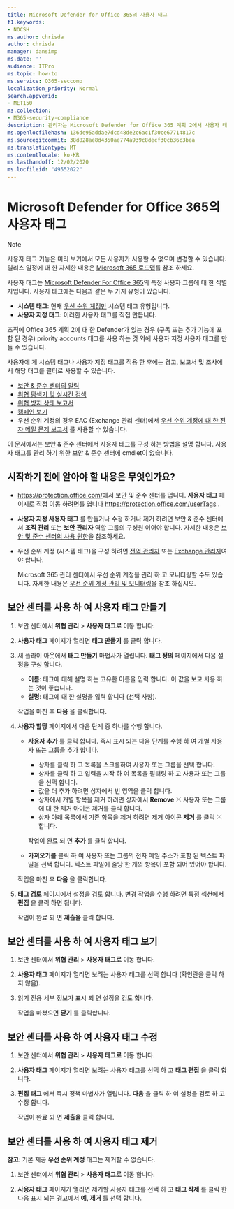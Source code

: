 ```yaml
---
title: Microsoft Defender for Office 365의 사용자 태그
f1.keywords:
- NOCSH
ms.author: chrisda
author: chrisda
manager: dansimp
ms.date: ''
audience: ITPro
ms.topic: how-to
ms.service: O365-seccomp
localization_priority: Normal
search.appverid:
- MET150
ms.collection:
- M365-security-compliance
description: 관리자는 Microsoft Defender for Office 365 계획 2에서 사용자 태그를 사용 하 여 특정 사용자 그룹을 식별 하는 방법을 확인할 수 있습니다. 태그 필터링은 태그가 지정 된 사용자를 빠르게 식별 하기 위해 Microsoft Defender for Office 365의 경고, 보고서 및 조사를 통해 제공 됩니다.
ms.openlocfilehash: 136de95addae7dcd48de2c6ac1f30ce67714817c
ms.sourcegitcommit: 38d828ae8d4350ae774a939c8decf30cb36c3bea
ms.translationtype: MT
ms.contentlocale: ko-KR
ms.lasthandoff: 12/02/2020
ms.locfileid: "49552022"
---
```

# <a name="user-tags-in-microsoft-defender-for-office-365"></a>Microsoft Defender for Office 365의 사용자 태그

> [!NOTE]
> 사용자 태그 기능은 미리 보기에서 모든 사용자가 사용할 수 없으며 변경할 수 있습니다. 릴리스 일정에 대 한 자세한 내용은 [Microsoft 365 로드맵](https://www.microsoft.com/microsoft-365/roadmap)를 참조 하세요.

사용자 태그는 [Microsoft Defender For Office 365](office-365-atp.md)의 특정 사용자 그룹에 대 한 식별자입니다. 사용자 태그에는 다음과 같은 두 가지 유형이 있습니다.

- **시스템 태그**: 현재 [우선 순위 계정만](https://docs.microsoft.com/microsoft-365/admin/setup/priority-accounts) 시스템 태그 유형입니다.
- **사용자 지정 태그**: 이러한 사용자 태그를 직접 만듭니다.

조직에 Office 365 계획 2에 대 한 Defender가 있는 경우 (구독 또는 추가 기능에 포함 된 경우) priority accounts 태그를 사용 하는 것 외에 사용자 지정 사용자 태그를 만들 수 있습니다.

사용자에 게 시스템 태그나 사용자 지정 태그를 적용 한 후에는 경고, 보고서 및 조사에서 해당 태그를 필터로 사용할 수 있습니다.

- [보안 & 준수 센터의 알림](alerts.md)
- [위협 탐색기 및 실시간 검색](threat-explorer.md)
- [위협 방지 상태 보고서](view-email-security-reports.md#threat-protection-status-report)
- [캠페인 보기](campaigns.md)
- 우선 순위 계정의 경우 EAC (Exchange 관리 센터)에서 [우선 순위 계정에 대 한 전자 메일 문제 보고서](https://docs.microsoft.com/exchange/monitoring/mail-flow-reports/mfr-email-issues-for-priority-accounts-report) 를 사용할 수 있습니다.

이 문서에서는 보안 & 준수 센터에서 사용자 태그를 구성 하는 방법을 설명 합니다. 사용자 태그를 관리 하기 위한 보안 & 준수 센터에 cmdlet이 없습니다.

## <a name="what-do-you-need-to-know-before-you-begin"></a>시작하기 전에 알아야 할 내용은 무엇인가요?

- <https://protection.office.com/>에서 보안 및 준수 센터를 엽니다. **사용자 태그** 페이지로 직접 이동 하려면를 엽니다 <https://protection.office.com/userTags> .

- **사용자 지정 사용자 태그** 를 만들거나 수정 하거나 제거 하려면 보안 & 준수 센터에서 **조직 관리** 또는 **보안 관리자** 역할 그룹의 구성원 이어야 합니다. 자세한 내용은 [보안 및 준수 센터의 사용 권한](permissions-in-the-security-and-compliance-center.md)을 참조하세요.

- 우선 순위 계정 (시스템 태그)을 구성 하려면 [전역 관리자](https://docs.microsoft.com/azure/active-directory/users-groups-roles/directory-assign-admin-roles#global-administrator--company-administrator) 또는 [Exchange 관리자](https://docs.microsoft.com/azure/active-directory/users-groups-roles/directory-assign-admin-roles#exchange-administrator)여야 합니다.

  Microsoft 365 관리 센터에서 우선 순위 계정을 관리 하 고 모니터링할 수도 있습니다. 자세한 내용은 [우선 순위 계정 관리 및 모니터링](https://docs.microsoft.com/microsoft-365/admin/setup/priority-accounts)을 참조 하십시오.

## <a name="use-the-security-center-to-create-user-tags"></a>보안 센터를 사용 하 여 사용자 태그 만들기

1. 보안 센터에서 **위협 관리** \> **사용자 태그로** 이동 합니다.

2. **사용자 태그** 페이지가 열리면 **태그 만들기** 를 클릭 합니다.

3. 새 플라이 아웃에서 **태그 만들기** 마법사가 열립니다. **태그 정의** 페이지에서 다음 설정을 구성 합니다.
   - **이름**: 태그에 대해 설명 하는 고유한 이름을 입력 합니다. 이 값을 보고 사용 하는 것이 좋습니다.
   - **설명**: 태그에 대 한 설명을 입력 합니다 (선택 사항).

   작업을 마친 후 **다음** 을 클릭합니다.

4. **사용자 할당** 페이지에서 다음 단계 중 하나를 수행 합니다.

   - **사용자 추가** 를 클릭 합니다. 즉시 표시 되는 다음 단계를 수행 하 여 개별 사용자 또는 그룹을 추가 합니다.
     - 상자를 클릭 하 고 목록을 스크롤하여 사용자 또는 그룹을 선택 합니다.
     - 상자를 클릭 하 고 입력을 시작 하 여 목록을 필터링 하 고 사용자 또는 그룹을 선택 합니다.
     - 값을 더 추가 하려면 상자에서 빈 영역을 클릭 합니다.
     - 상자에서 개별 항목을 제거 하려면 상자에서 **Remove** ![ ](../../media/scc-remove-icon.png) 사용자 또는 그룹에 대 한 제거 아이콘 제거를 클릭 합니다.
     - 상자 아래 목록에서 기존 항목을 제거 하려면 제거 아이콘 **제거** 를 클릭 ![ ](../../media/scc-remove-icon.png) 합니다.

     작업이 완료 되 면 **추가** 를 클릭 합니다.

   - **가져오기를** 클릭 하 여 사용자 또는 그룹의 전자 메일 주소가 포함 된 텍스트 파일을 선택 합니다. 텍스트 파일에 줄당 한 개의 항목이 포함 되어 있어야 합니다.

   작업을 마친 후 **다음** 을 클릭합니다.

5. **태그 검토** 페이지에서 설정을 검토 합니다. 변경 작업을 수행 하려면 특정 섹션에서 **편집** 을 클릭 하면 됩니다.

   작업이 완료 되 면 **제출을** 클릭 합니다.

## <a name="use-the-security-center-to-view-user-tags"></a>보안 센터를 사용 하 여 사용자 태그 보기

1. 보안 센터에서 **위협 관리** \> **사용자 태그로** 이동 합니다.

2. **사용자 태그** 페이지가 열리면 보려는 사용자 태그를 선택 합니다 (확인란을 클릭 하지 않음).

3. 읽기 전용 세부 정보가 표시 되 면 설정을 검토 합니다.

   작업을 마쳤으면 **닫기** 를 클릭합니다.

## <a name="use-the-security-center-to-modify-user-tags"></a>보안 센터를 사용 하 여 사용자 태그 수정

1. 보안 센터에서 **위협 관리** \> **사용자 태그로** 이동 합니다.

2. **사용자 태그** 페이지가 열리면 보려는 사용자 태그를 선택 하 고 **태그 편집** 을 클릭 합니다.

3. **편집 태그** 에서 즉시 정책 마법사가 열립니다. **다음** 을 클릭 하 여 설정을 검토 하 고 수정 합니다.

   작업이 완료 되 면 **제출을** 클릭 합니다.

## <a name="use-the-security-center-to-remove-user-tags"></a>보안 센터를 사용 하 여 사용자 태그 제거

**참고**: 기본 제공 **우선 순위 계정** 태그는 제거할 수 없습니다.

1. 보안 센터에서 **위협 관리** \> **사용자 태그로** 이동 합니다.

2. **사용자 태그** 페이지가 열리면 제거할 사용자 태그를 선택 하 고 **태그 삭제** 를 클릭 한 다음 표시 되는 경고에서 **예, 제거** 를 선택 합니다.
